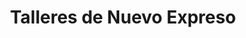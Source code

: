 ---
title: "Talleres de Nuevo Expreso"
url: /gualeguaychu/talleres-de-nuevo-expreso/
shop: reparación de automóviles
---